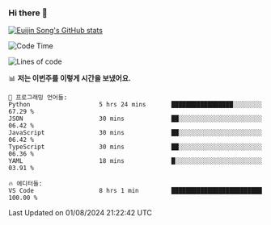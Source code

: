 ### Hi there 👋

[![Euijin Song's GitHub stats](https://github-readme-stats.vercel.app/api?username=lstar2397&count_private=true&show_icons=true&theme=tokyonight&locale=kr)](https://github.com/anuraghazra/github-readme-stats)

<!--START_SECTION:waka-->
![Code Time](http://img.shields.io/badge/Code%20Time-349%20hrs%2025%20mins-blue)

![Lines of code](https://img.shields.io/badge/%EC%A0%80%EB%8A%94%20%EC%97%AC%ED%83%9C%EA%B9%8C%EC%A7%80%20-630.6%20thousand%20%EC%A4%84%EC%9D%98%20%EC%BD%94%EB%93%9C%EB%A5%BC%20%EC%9E%91%EC%84%B1%ED%96%88%EC%96%B4%EC%9A%94.-blue)

📊 **저는 이번주를 이렇게 시간을 보냈어요.** 

```text
💬 프로그래밍 언어들: 
Python                   5 hrs 24 mins       █████████████████░░░░░░░░   67.29 % 
JSON                     30 mins             ██░░░░░░░░░░░░░░░░░░░░░░░   06.42 % 
JavaScript               30 mins             ██░░░░░░░░░░░░░░░░░░░░░░░   06.42 % 
TypeScript               30 mins             ██░░░░░░░░░░░░░░░░░░░░░░░   06.36 % 
YAML                     18 mins             █░░░░░░░░░░░░░░░░░░░░░░░░   03.91 % 

🔥 에디터들: 
VS Code                  8 hrs 1 min         █████████████████████████   100.00 % 
```


 Last Updated on 01/08/2024 21:22:42 UTC
<!--END_SECTION:waka-->

<!--
**lstar2397/lstar2397** is a ✨ _special_ ✨ repository because its `README.md` (this file) appears on your GitHub profile.

Here are some ideas to get you started:

- 🔭 I’m currently working on ...
- 🌱 I’m currently learning ...
- 👯 I’m looking to collaborate on ...
- 🤔 I’m looking for help with ...
- 💬 Ask me about ...
- 📫 How to reach me: ...
- 😄 Pronouns: ...
- ⚡ Fun fact: ...
-->
